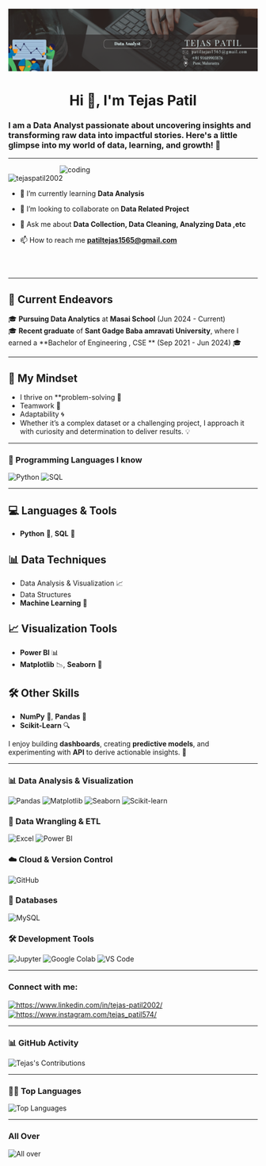 ![logo](https://github.com/Tejaspatil2002/Tejaspatil2002/blob/main/TeJAS%20PATIL%20(1).png)
<h1 align="center">Hi 👋, I'm Tejas Patil</h1>
<h3> I am a Data Analyst passionate about uncovering insights and transforming raw data into impactful stories. Here's a little glimpse into my world of data, learning, and growth! 🌟</h3>



---
<img align="right" alt="coding" width="400" src="https://github.com/user-attachments/assets/6c536b09-b1cb-4d2c-a15b-6949d3f1e3c6">

<p align="left"> <img src="https://komarev.com/ghpvc/?username=tejaspatil2002&label=Profile%20views&color=0e75b6&style=flat" alt="tejaspatil2002" /> </p>

- 🌱 I’m currently learning **Data Analysis**

- 👯 I’m looking to collaborate on **Data Related Project**

- 💬 Ask me about **Data Collection, Data Cleaning, Analyzing Data ,etc**

- 📫 How to reach me **patiltejas1565@gmail.com**

</br>
</br>


---

## 🌱 Current Endeavors  
🎓 **Pursuing Data Analytics** at **Masai School** (Jun 2024 - Current)  
🎓 **Recent graduate** of **Sant Gadge Baba amravati University**, where I earned a **Bachelor of Engineering , CSE ** (Sep 2021 - Jun 2024) 🎓  

---

## 🧠 My Mindset  
- I thrive on **problem-solving 🧩
- Teamwork 🤝
- Adaptability  🌀
- Whether it’s a complex dataset or a challenging project, I approach it with curiosity and determination to deliver results. 💡 

---


### 🔧 Programming Languages I know
<div>
  <img src="https://img.shields.io/badge/Python-3776AB?style=for-the-badge&logo=python&logoColor=white" alt="Python"/>
  <img src="https://img.shields.io/badge/SQL-336791?style=for-the-badge&logo=microsoft-sql-server&logoColor=white" alt="SQL"/>
</div>

---

## 💻 Languages & Tools  
- **Python** 🐍, **SQL** 💾  

## 📊 Data Techniques  
- Data Analysis & Visualization 📈  
- Data Structures  
- **Machine Learning** 🤖  

## 📈 Visualization Tools  
- **Power BI** 📊  
- **Matplotlib** 📉, **Seaborn** 🎨  

## 🛠️ Other Skills  
- **NumPy** 🧮, **Pandas** 🐼  
- **Scikit-Learn** 🔍
  
I enjoy building **dashboards**, creating **predictive models**, and experimenting with **API** to derive actionable insights. 🤖  

---

### 📊 Data Analysis & Visualization  
<div>
  <img src="https://img.shields.io/badge/Pandas-150458?style=for-the-badge&logo=pandas&logoColor=white" alt="Pandas"/>
  <img src="https://img.shields.io/badge/Matplotlib-013243?style=for-the-badge&logo=matplotlib&logoColor=white" alt="Matplotlib"/>
  <img src="https://img.shields.io/badge/Seaborn-3776AB?style=for-the-badge&logo=python&logoColor=white" alt="Seaborn"/>
  <img src="https://img.shields.io/badge/ScikitLearn-F7931E?style=for-the-badge&logo=scikit-learn&logoColor=white" alt="Scikit-learn"/>
</div>

### 🧹 Data Wrangling & ETL  
<div>
  <img src="https://img.shields.io/badge/Excel-217346?style=for-the-badge&logo=microsoft-excel&logoColor=white" alt="Excel"/>
  <img src="https://img.shields.io/badge/PowerBI-F2C811?style=for-the-badge&logo=power-bi&logoColor=black" alt="Power BI"/>
</div>

### ☁️ Cloud & Version Control  
<div>
  <img src="https://img.shields.io/badge/GitHub-181717?style=for-the-badge&logo=github&logoColor=white" alt="GitHub"/>
</div>

### 📂 Databases  
<div>
  <img src="https://img.shields.io/badge/MySQL-4479A1?style=for-the-badge&logo=mysql&logoColor=white" alt="MySQL"/>
</div>

### 🛠 Development Tools  
<div>
  <img src="https://img.shields.io/badge/Jupyter-F37626?style=for-the-badge&logo=jupyter&logoColor=white" alt="Jupyter"/>
  <img src="https://img.shields.io/badge/GoogleColab-F9AB00?style=for-the-badge&logo=google-colab&logoColor=white" alt="Google Colab"/>
  <img src="https://img.shields.io/badge/VSCode-007ACC?style=for-the-badge&logo=visual-studio-code&logoColor=white" alt="VS Code"/>
</div>


---


<h3 align="left">Connect with me:</h3>
<p align="left">
<a href="https://linkedin.com/in/https://www.linkedin.com/in/tejas-patil2002/" target="blank"><img align="center" src="https://raw.githubusercontent.com/rahuldkjain/github-profile-readme-generator/master/src/images/icons/Social/linked-in-alt.svg" alt="https://www.linkedin.com/in/tejas-patil2002/" height="30" width="40" /></a>
<a href="https://instagram.com/https://www.instagram.com/tejas_patil574/" target="blank"><img align="center" src="https://raw.githubusercontent.com/rahuldkjain/github-profile-readme-generator/master/src/images/icons/Social/instagram.svg" alt="https://www.instagram.com/tejas_patil574/" height="30" width="40" /></a>
</p>

---
### 📊 GitHub Activity  
![Tejas's Contributions](https://github-readme-stats.vercel.app/api?username=tejaspatil2002&show_icons=true&locale&theme=radical&hide_border=true)

---

### 🧑‍💻 Top Languages  
![Top Languages](https://github-readme-stats.vercel.app/api/top-langs?username=tejaspatil2002&layout=compact&theme=radical&hide_border=true)

---

### All Over
![All over ](https://github-readme-streak-stats.herokuapp.com/?user=tejaspatil2002&layout=compact&theme=radical&hide_border=true)


